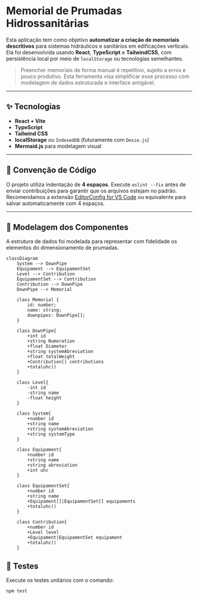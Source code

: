 # Memorial de Prumadas Hidrossanitárias

Esta aplicação tem como objetivo **automatizar a criação de memoriais descritivos** para sistemas hidráulicos e sanitários em edificações verticais.  
Ela foi desenvolvida usando **React**, **TypeScript** e **TailwindCSS**, com persistência local por meio de `localStorage` ou tecnologias semelhantes.

> Preencher memoriais de forma manual é repetitivo, sujeito a erros e pouco produtivo. Esta ferramenta visa simplificar esse processo com modelagem de dados estruturada e interface amigável.

---

## ✨ Tecnologias

- **React + Vite**
- **TypeScript**
- **Tailwind CSS**
- **localStorage** ou `IndexedDB` (futuramente com `Dexie.js`)
- **Mermaid.js** para modelagem visual

---

## 🧹 Convenção de Código

O projeto utiliza indentação de **4 espaços**. Execute `eslint --fix` antes de enviar contribuições para garantir que os arquivos estejam no padrão. Recomendamos a extensão [EditorConfig for VS Code](https://marketplace.visualstudio.com/items?itemName=EditorConfig.EditorConfig) ou equivalente para salvar automaticamente com 4 espaços.

---

## 📐 Modelagem dos Componentes

A estrutura de dados foi modelada para representar com fidelidade os elementos do dimensionamento de prumadas.

```mermaid
classDiagram
    System --> DownPipe
    Equipament --> EquipamentSet
    Level --> Contribution
    EquipamentSet --> Contribution
    Contribution --> DownPipe
    DownPipe --> Memorial

    class Memorial {
        id: number;
        name: string;
        downpipes: DownPipe[];
    }

    class DownPipe{
        +int id
        +string Numeration
        +float Diameter
        +string systemAbreviation
        +float totalWeight
        +Contribution[] contributions
        +totaluhc()
    }

    class Level{
        -int id
        -string name
        -float height
    }

    class System{
        +number id
        +string name
        +string systemAbreviation
        +string systemType
    }

    class Equipament{
        +number id
        +string name
        +string abreviation
        +int uhc
    }

    class EquipamentSet{
        +number id
        +string name
        +Equipament[]|EquipamentSet[] equipaments
        +totaluhc()
    }

    class Contribution{
        +number id
        +Level level
        +Equipament|EquipamentSet equipament
        +totaluhc()
    }

```

## 🧪 Testes

Execute os testes unitários com o comando:

```bash
npm test
```
